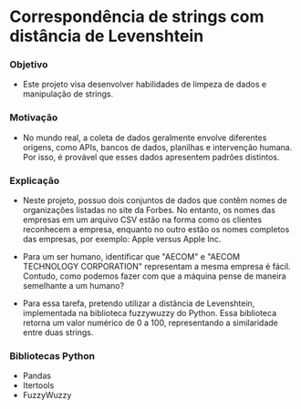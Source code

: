 # Correspondência de strings com distância de Levenshtein

### Objetivo
* Este projeto visa desenvolver habilidades de limpeza de dados e manipulação de strings.
  
### Motivação
* No mundo real, a coleta de dados geralmente envolve diferentes origens, como APIs, bancos de dados, planilhas e intervenção humana. Por isso, é provável que esses dados apresentem padrões distintos.

### Explicação
* Neste projeto, possuo dois conjuntos de dados que contêm nomes de organizações listadas no site da Forbes. No entanto, os nomes das empresas em um arquivo CSV estão na forma como os clientes reconhecem a empresa, enquanto no outro estão os nomes completos das empresas, por exemplo: Apple versus Apple Inc.
  
* Para um ser humano, identificar que "AECOM" e "AECOM TECHNOLOGY CORPORATION" representam a mesma empresa é fácil. Contudo, como podemos fazer com que a máquina pense de maneira semelhante a um humano?

* Para essa tarefa, pretendo utilizar a distância de Levenshtein, implementada na biblioteca fuzzywuzzy do Python. Essa biblioteca retorna um valor numérico de 0 a 100, representando a similaridade entre duas strings.

### Bibliotecas Python
* Pandas
* Itertools
* FuzzyWuzzy
